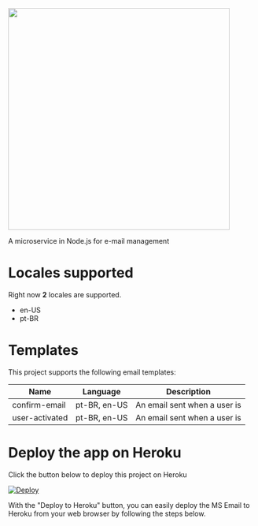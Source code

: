 <img src="https://raw.githubusercontent.com/thiagodnf/ms-email/master/assets/images/logo-name.png?token=AAA32X3PGUUWS3BN5U6RXHK6D3WVC" width="450px"/>

A microservice in Node.js for e-mail management

# Locales supported

Right now **2** locales are supported.

 - en-US
 - pt-BR
 
# Templates

This project supports the following email templates:

| Name| Language | Description |  
|-----|-----| ----| 
| confirm-email | pt-BR, en-US | An email sent when a user is | 
| user-activated | pt-BR, en-US | An email sent when a user is | 

# Deploy the app on Heroku

Click the button below to deploy this project on Heroku

[![Deploy](https://www.herokucdn.com/deploy/button.svg)](https://heroku.com/deploy)

With the "Deploy to Heroku" button, you can easily deploy the MS Email to Heroku from your web browser by following the steps below.

